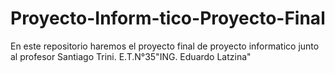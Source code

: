 # Proyecto-Inform-tico-Proyecto-Final
En este repositorio haremos el proyecto final de proyecto informatico junto al profesor Santiago Trini.
E.T.N°35"ING. Eduardo Latzina"
